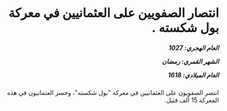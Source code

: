 <h1 dir="rtl">انتصار الصفويين على العثمانيين في معركة بول شكسته .</h1>

<h5 dir="rtl">العام الهجري:  1027

الشهر القمري: رمضان

العام الميلادي: 1618</h5>

<p dir="rtl">انتصر الصفويون على العثمانيين في معركة "بول شكسته"، وخسر العثمانيون في هذه المعركة 15 ألف قتيل.</p></br>
